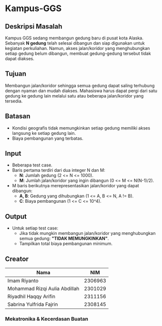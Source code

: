 # Kampus-GGS

## Deskripsi Masalah
Kampus GGS sedang membangun gedung baru di pusat kota Alaska. Sebanyak **N gedung** telah selesai dibangun dan siap digunakan untuk kegiatan perkuliahan. Namun, akses jalan/koridor yang menghubungkan setiap gedung belum dibangun, membuat gedung-gedung tersebut tidak dapat diakses.

## Tujuan
Membangun jalan/koridor sehingga semua gedung dapat saling terhubung dengan nyaman dan mudah diakses. Mahasiswa harus dapat pergi dari satu gedung ke gedung lain melalui satu atau beberapa jalan/koridor yang tersedia.

## Batasan
- Kondisi geografis tidak memungkinkan setiap gedung memiliki akses langsung ke setiap gedung lain.
- Biaya pembangunan yang terbatas.

## Input
- Beberapa test case.
- Baris pertama terdiri dari dua integer N dan M:
  - **N**: Jumlah gedung (2 <= N <= 1000).
  - **M**: Jumlah jalan/koridor yang ingin dibangun (0 <= M <= N(N-1)/2).
- M baris berikutnya merepresentasikan jalan/koridor yang dapat dibangun:
  - **A, B**: Gedung yang dihubungkan (1 <= A, B <= N, A != B).
  - **C**: Biaya pembangunan (1 <= C <= 10^4).

## Output
- Untuk setiap test case:
  - Jika tidak mungkin membangun jalan/koridor yang menghubungkan semua gedung: **"TIDAK MEMUNGKINKAN"**.
  - Tampilkan total biaya pembangunan minimum.

## Creator
| Nama             | NIM           |
|-------------------------|---------------|
| Imam Riyanto             | 2306963    |
| Mohammad Rizqi Aulia Abdillah           | 2301029     |
| Riyadhil Haqqy Arifin          | 2311156 |
| Sabrina Yulfrida Fajrin            | 2308145    |

### Mekatronika & Kecerdasan Buatan
